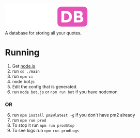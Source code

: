 ![QuoteDB logo](media/quotedblogo.png)
\
A database for storing all your quotes.


# Running
1. Get [node.js](https://nodejs.org/en/download)
2. run `cd ./main`
3. run `npm ci`
4. node bot.js
5. Edit the config that is generated.
6. run `node bot.js` or `npm run bot` if you have nodemon  
### OR  
6. run `npm install pm2@latest -g` if you don't have pm2 already
7. run `npm run prod`
8. To stop it run `npm run prodStop`
9. To see logs run `npm run prodLogs`